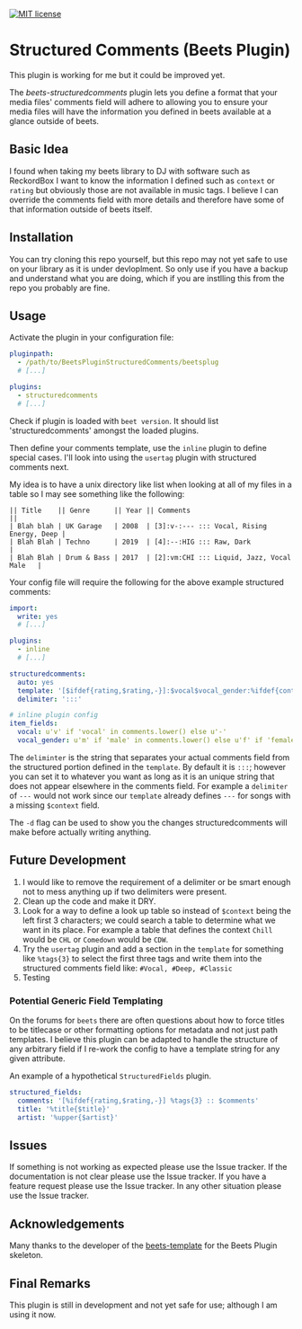 [![MIT license](https://img.shields.io/badge/License-MIT-blue.svg)](LICENSE.txt)

# Structured Comments (Beets Plugin)

This plugin is working for me but it could be improved yet.

The *beets-structuredcomments* plugin lets you define a format that your media files' comments field will adhere to allowing you to ensure your media files will have the information you defined in beets available at a glance outside of beets.


## Basic Idea

I found when taking my beets library to DJ with software such as ReckordBox I want to know the information I defined such as `context` or `rating` but obviously those are not available in music tags. I believe I can override the comments field with more details and therefore have some of that information outside of beets itself.

## Installation

You can try cloning this repo yourself, but this repo may not yet safe to use on your library as it is under devloplment. So only use if you have a backup and understand what you are doing, which if you are instlling this from the repo you probably are fine.

## Usage
Activate the plugin in your configuration file:

```yaml
pluginpath:
  - /path/to/BeetsPluginStructuredComments/beetsplug
  # [...]

plugins:
  - structuredcomments
  # [...]
```

Check if plugin is loaded with `beet version`. It should list 'structuredcomments' amongst the loaded plugins.

Then define your comments template, use the `inline` plugin to define special cases. I'll look into using the `usertag` plugin with structured comments next.

My idea is to have a unix directory like list when looking at all of my files in a table so I may see something like the following:

```
|| Title    || Genre      || Year || Comments                                 ||
| Blah blah | UK Garage   | 2008  | [3]:v-:--- ::: Vocal, Rising Energy, Deep |
| Blah Blah | Techno      | 2019  | [4]:--:HIG ::: Raw, Dark                  |
| Blah Blah | Drum & Bass | 2017  | [2]:vm:CHI ::: Liquid, Jazz, Vocal Male   |
```

Your config file will require the following for the above example structured comments:

```yaml
import:
  write: yes
  # [...]

plugins:
  - inline
  # [...]

structuredcomments:
  auto: yes
  template: '[$ifdef{rating,$rating,-}]:$vocal$vocal_gender:%ifdef{context,%left{%upper{$context}, 3},---}'
  delimiter: ':::'

# inline plugin config
item_fields:
  vocal: u'v' if 'vocal' in comments.lower() else u'-'
  vocal_gender: u'm' if 'male' in comments.lower() else u'f' if 'female' in comments.lower() else u'-'
```

The `deliminter` is the string that separates your actual comments field from the structured portion defined in the `template`. By default it is `:::`; however you can set it to whatever you want as long as it is an unique string that does not appear elsewhere in the comments field. For example a `delimiter` of `---` would not work since our `template` already defines `---` for songs with a missing `$context` field.  

The `-d` flag can be used to show you the changes structuredcomments will make before actually writing anything.

## Future Development

1. I would like to remove the requirement of a delimiter or be smart enough not to mess anything up if two delimiters were present.
2. Clean up the code and make it DRY.
3. Look for a way to define a look up table so instead of `$context` being the left first 3 characters; we could search a table to determine what we want in its place. For example a table that defines the context `Chill` would be `CHL` or `Comedown` would be `CDW`.
4. Try the `usertag` plugin and add a section in the `template` for something like `%tags{3}` to select the first three tags and write them into the structured comments field like: `#Vocal, #Deep, #Classic`
5. Testing


### Potential Generic Field Templating

On the forums for `beets` there are often questions about how to force titles to be titlecase or other formatting options for metadata and not just path templates. I believe this plugin can be adapted to handle the structure of any arbitrary field if I re-work the config to have a template string for any given attribute.

An example of a hypothetical `StructuredFields` plugin.

```yaml
structured_fields:
  comments: '[%ifdef{rating,$rating,-}] %tags{3} :: $comments'
  title: '%title{$title}'
  artist: '%upper{$artist}'
```


## Issues
If something is not working as expected please use the Issue tracker.
If the documentation is not clear please use the Issue tracker.
If you have a feature request please use the Issue tracker.
In any other situation please use the Issue tracker.


## Acknowledgements
Many thanks to the developer of the [beets-template](https://github.com/adamjakab/BeetsPluginTemplate) for the Beets Plugin skeleton.


## Final Remarks
This plugin is still in development and not yet safe for use; although I am using it now.
